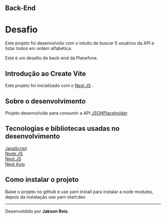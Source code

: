  ## Back-End  
 
 # Desafio

Este projeto foi desenvolvido com o intuito de buscar 5 usuários da API e listar todos em ordem alfabética.

Este é um desafio de back-end da Planefone.

## Introdução ao Create Vite
Este projeto foi inicializado com o [Nest JS](https://docs.nestjs.com/first-steps) .

## Sobre o desenvolvimento
Projeto desenvolvido para consumir a API [JSONPlaceholder](https://jsonplaceholder.typicode.com/) 

## Tecnologias e bibliotecas usadas no desenvolvimento

[JavaScript](https://developer.mozilla.org/pt-BR/docs/Web/JavaScript) </br>
[Node.JS](https://nodejs.org/en/docs/) </br>
[Nest.JS](https://docs.nestjs.com/) </br>
[Nest Axio](https://docs.nestjs.com/techniques/http-module) </br>

## Como instalar o projeto

Baixe o projeto no github e use yarn install para instalar a node modules, depois da instalação use yarn start:dev.


<hr>


<span style="text-align:end;">Desenvoldido por <b>Jakson Reis</b>.<span>
